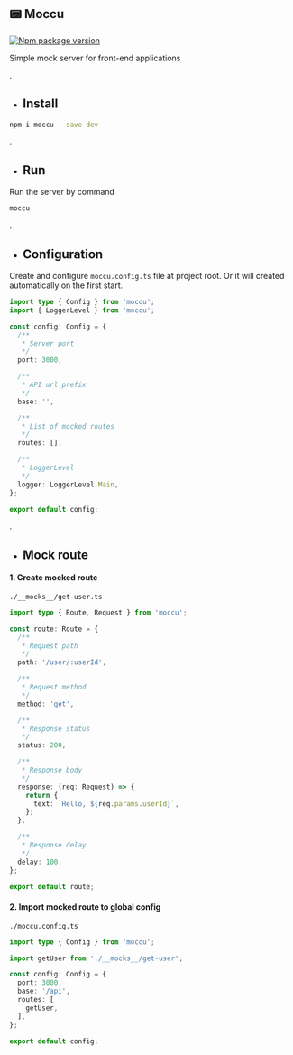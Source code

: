 ## 📟 Moccu
[![Npm package version](https://badgen.net/npm/v/moccu)](https://npmjs.com/package/moccu)

Simple mock server for front-end applications

.

* ## Install

```sh
npm i moccu --save-dev
```

.

* ## Run

Run the server by command

```sh
moccu
```

.

* ## Configuration

Create and configure `moccu.config.ts` file at project root. Or it will created automatically on the first start.

```ts
import type { Config } from 'moccu';
import { LoggerLevel } from 'moccu';

const config: Config = {
  /**
   * Server port
   */
  port: 3000,

  /**
   * API url prefix
   */
  base: '',

  /**
   * List of mocked routes
   */
  routes: [],

  /**
   * LoggerLevel
   */
  logger: LoggerLevel.Main,
};

export default config;
```

.

* ## Mock route

#### 1. Create mocked route

`./__mocks__/get-user.ts`
```ts
import type { Route, Request } from 'moccu';

const route: Route = {
  /**
   * Request path
   */
  path: '/user/:userId',

  /**
   * Request method
   */
  method: 'get',

  /**
   * Response status
   */
  status: 200,

  /**
   * Response body
   */
  response: (req: Request) => {
    return {
      text: `Hello, ${req.params.userId}`,
    };
  },

  /**
   * Response delay
   */
  delay: 100,
};

export default route;
```

#### 2. Import mocked route to global config

`./moccu.config.ts`
```ts
import type { Config } from 'moccu';

import getUser from './__mocks__/get-user';

const config: Config = {
  port: 3000,
  base: '/api',
  routes: [
    getUser,
  ],
};

export default config;
```
